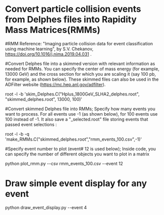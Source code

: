 # Convert particle collision events from Delphes files into Rapidity Mass Matrices(RMMs)
#RMM Reference: "Imaging particle collision data for event classification using machine learning", by S.V. Chekanov, https://doi.org/10.1016/j.nima.2019.04.031 .

#Convert Delphes file into a skimmed version with relevant information as needed for RMMs. You can specify the center of mass energy (for example, 13000 GeV) and the cross section for which you are scaling it (say 100 pb, for example, as shown below). These skimmed files can also be used in the ADFilter website (https://mc.hep.anl.gov/adfilter).

root -l -b 'skim_Delphes.C("Hplus_1800GeV_SLHA2_delphes.root", "skimmed_delphes.root", 13000, 100)'

#Convert skimmed Delphes file into RMMs; Specify how many events you want to process. For all events use -1 (as shown below), for 100 events use 100 instead of -1. It also save a "_selected.root" file storing events that passed event selections :

root -l -b -q 'make_RMMs.C("skimmed_delphes.root","rmm_events_100.csv",-1)'

#Specify event number to plot (event# 12 is used below); Inside code, you can specify the number of different objects you want to plot in a matrix

python plot_rmm.py --csv rmm_events_100.csv --event 12

# Draw simple event display for any event 
python draw_event_display.py --event 4
